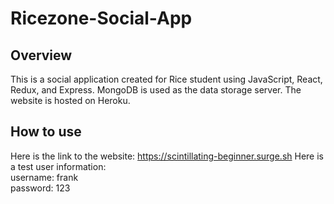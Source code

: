 # Ricezone-Social-App
## Overview
This is a social application created for Rice student using JavaScript, React, Redux, and Express. MongoDB is used as the data storage server. The website is hosted on Heroku.

## How to use
Here is the link to the website: https://scintillating-beginner.surge.sh
Here is a test user information: <br>
username: frank <br>
password: 123
